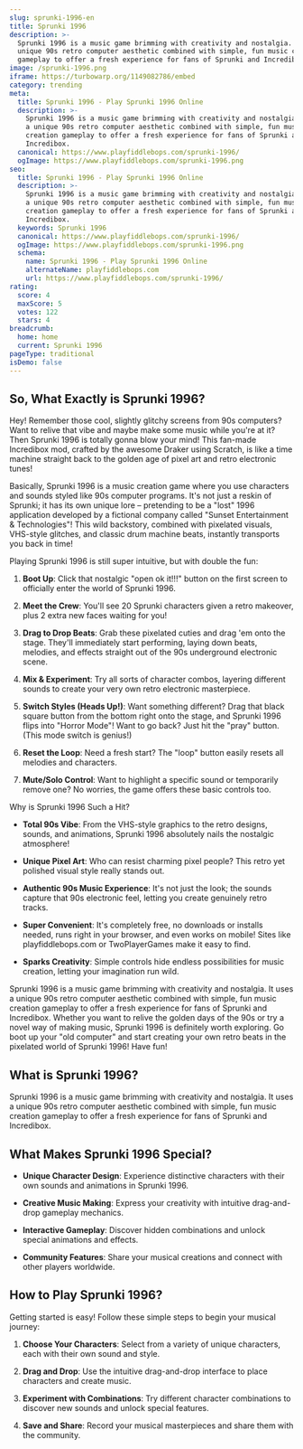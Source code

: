 ```yaml
---
slug: sprunki-1996-en
title: Sprunki 1996
description: >-
  Sprunki 1996 is a music game brimming with creativity and nostalgia. It uses a
  unique 90s retro computer aesthetic combined with simple, fun music creation
  gameplay to offer a fresh experience for fans of Sprunki and Incredibox.
image: /sprunki-1996.png
iframe: https://turbowarp.org/1149082786/embed
category: trending
meta:
  title: Sprunki 1996 - Play Sprunki 1996 Online
  description: >-
    Sprunki 1996 is a music game brimming with creativity and nostalgia. It uses
    a unique 90s retro computer aesthetic combined with simple, fun music
    creation gameplay to offer a fresh experience for fans of Sprunki and
    Incredibox.
  canonical: https://www.playfiddlebops.com/sprunki-1996/
  ogImage: https://www.playfiddlebops.com/sprunki-1996.png
seo:
  title: Sprunki 1996 - Play Sprunki 1996 Online
  description: >-
    Sprunki 1996 is a music game brimming with creativity and nostalgia. It uses
    a unique 90s retro computer aesthetic combined with simple, fun music
    creation gameplay to offer a fresh experience for fans of Sprunki and
    Incredibox.
  keywords: Sprunki 1996
  canonical: https://www.playfiddlebops.com/sprunki-1996/
  ogImage: https://www.playfiddlebops.com/sprunki-1996.png
  schema:
    name: Sprunki 1996 - Play Sprunki 1996 Online
    alternateName: playfiddlebops.com
    url: https://www.playfiddlebops.com/sprunki-1996/
rating:
  score: 4
  maxScore: 5
  votes: 122
  stars: 4
breadcrumb:
  home: home
  current: Sprunki 1996
pageType: traditional
isDemo: false
---
```


## So, What Exactly is Sprunki 1996?

Hey! Remember those cool, slightly glitchy screens from 90s computers? Want to relive that vibe and maybe make some music while you're at it? Then Sprunki 1996 is totally gonna blow your mind! This fan-made Incredibox mod, crafted by the awesome Draker using Scratch, is like a time machine straight back to the golden age of pixel art and retro electronic tunes!

Basically, Sprunki 1996 is a music creation game where you use characters and sounds styled like 90s computer programs. It's not just a reskin of Sprunki; it has its own unique lore – pretending to be a "lost" 1996 application developed by a fictional company called "Sunset Entertainment & Technologies"! This wild backstory, combined with pixelated visuals, VHS-style glitches, and classic drum machine beats, instantly transports you back in time!

Playing Sprunki 1996 is still super intuitive, but with double the fun:

1. **Boot Up**: Click that nostalgic "open ok it!!!" button on the first screen to officially enter the world of Sprunki 1996.

1. **Meet the Crew**: You'll see 20 Sprunki characters given a retro makeover, plus 2 extra new faces waiting for you!

1. **Drag to Drop Beats**: Grab these pixelated cuties and drag 'em onto the stage. They'll immediately start performing, laying down beats, melodies, and effects straight out of the 90s underground electronic scene.

1. **Mix & Experiment**: Try all sorts of character combos, layering different sounds to create your very own retro electronic masterpiece.

1. **Switch Styles (Heads Up!)**: Want something different? Drag that black square button from the bottom right onto the stage, and Sprunki 1996 flips into "Horror Mode"! Want to go back? Just hit the "pray" button. (This mode switch is genius!)

1. **Reset the Loop**: Need a fresh start? The "loop" button easily resets all melodies and characters.

1. **Mute/Solo Control**: Want to highlight a specific sound or temporarily remove one? No worries, the game offers these basic controls too.

Why is Sprunki 1996 Such a Hit?

- **Total 90s Vibe**: From the VHS-style graphics to the retro designs, sounds, and animations, Sprunki 1996 absolutely nails the nostalgic atmosphere!

- **Unique Pixel Art**: Who can resist charming pixel people? This retro yet polished visual style really stands out.

- **Authentic 90s Music Experience**: It's not just the look; the sounds capture that 90s electronic feel, letting you create genuinely retro tracks.

- **Super Convenient**: It's completely free, no downloads or installs needed, runs right in your browser, and even works on mobile! Sites like playfiddlebops.com or TwoPlayerGames make it easy to find.

- **Sparks Creativity**: Simple controls hide endless possibilities for music creation, letting your imagination run wild.

Sprunki 1996 is a music game brimming with creativity and nostalgia. It uses a unique 90s retro computer aesthetic combined with simple, fun music creation gameplay to offer a fresh experience for fans of Sprunki and Incredibox. Whether you want to relive the golden days of the 90s or try a novel way of making music, Sprunki 1996 is definitely worth exploring. Go boot up your "old computer" and start creating your own retro beats in the pixelated world of Sprunki 1996! Have fun!

## What is Sprunki 1996?

Sprunki 1996 is a music game brimming with creativity and nostalgia. It uses a unique 90s retro computer aesthetic combined with simple, fun music creation gameplay to offer a fresh experience for fans of Sprunki and Incredibox.

## What Makes Sprunki 1996 Special?

- **Unique Character Design**: Experience distinctive characters with their own sounds and animations in Sprunki 1996.

- **Creative Music Making**: Express your creativity with intuitive drag-and-drop gameplay mechanics.

- **Interactive Gameplay**: Discover hidden combinations and unlock special animations and effects.

- **Community Features**: Share your musical creations and connect with other players worldwide.

## How to Play Sprunki 1996?

Getting started is easy! Follow these simple steps to begin your musical journey:

1. **Choose Your Characters**: Select from a variety of unique characters, each with their own sound and style.

1. **Drag and Drop**: Use the intuitive drag-and-drop interface to place characters and create music.

1. **Experiment with Combinations**: Try different character combinations to discover new sounds and unlock special features.

1. **Save and Share**: Record your musical masterpieces and share them with the community.
